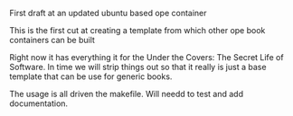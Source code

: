 First draft at an updated ubuntu based ope container

This is the first cut at creating a template from which other ope book containers can be built

Right now it has everything it for the Under the Covers: The Secret Life of Software.  In time
we will strip things out so that it really is just a base template that can be use for generic books.

The usage is all driven the makefile.  Will needd to test and add documentation.
